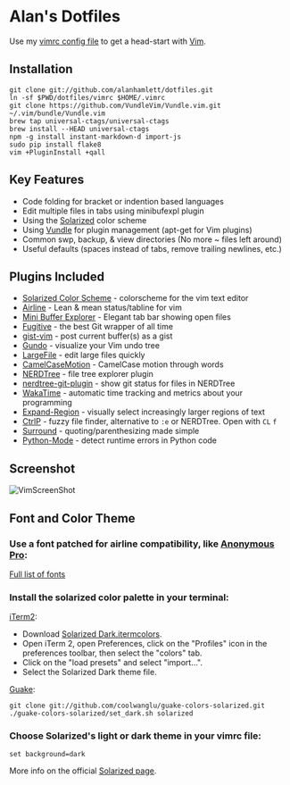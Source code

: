 # Alan's Dotfiles

Use my [vimrc config file](https://github.com/alanhamlett/dotfiles/blob/master/vimrc) to get a head-start with [Vim](http://www.vim.org/download.php).


## Installation

    git clone git://github.com/alanhamlett/dotfiles.git
    ln -sf $PWD/dotfiles/vimrc $HOME/.vimrc
    git clone https://github.com/VundleVim/Vundle.vim.git ~/.vim/bundle/Vundle.vim
    brew tap universal-ctags/universal-ctags
    brew install --HEAD universal-ctags
    npm -g install instant-markdown-d import-js
    sudo pip install flake8
    vim +PluginInstall +qall

## Key Features

* Code folding for bracket or indention based languages
* Edit multiple files in tabs using minibufexpl plugin
* Using the [Solarized](https://github.com/altercation/solarized#features) color scheme
* Using [Vundle](https://github.com/gmarik/vundle#about) for plugin management (apt-get for Vim plugins)
* Common swp, backup, & view directories (No more ~ files left around)
* Useful defaults (spaces instead of tabs, remove trailing newlines, etc.)


## Plugins Included

* [Solarized Color Scheme](https://github.com/altercation/vim-colors-solarized) - colorscheme for the vim text editor
* [Airline](https://github.com/bling/vim-airline) - Lean & mean status/tabline for vim
* [Mini Buffer Explorer](https://github.com/fholgado/minibufexpl.vim#features-overview) - Elegant tab bar showing open files
* [Fugitive](https://github.com/tpope/vim-fugitive#fugitivevim) - the best Git wrapper of all time
* [gist-vim](https://github.com/mattn/gist-vim) - post current buffer(s) as a gist
* [Gundo](https://github.com/sjl/gundo.vim) - visualize your Vim undo tree
* [LargeFile](http://vim.sourceforge.net/scripts/script.php?script_id=1506) - edit large files quickly
* [CamelCaseMotion](https://github.com/bkad/CamelCaseMotion) - CamelCase motion through words
* [NERDTree](https://github.com/scrooloose/nerdtree) - file tree explorer plugin
* [nerdtree-git-plugin](https://github.com/Xuyuanp/nerdtree-git-plugin) - show git status for files in NERDTree
* [WakaTime](https://github.com/wakatime/vim-wakatime) - automatic time tracking and metrics about your programming
* [Expand-Region](https://github.com/terryma/vim-expand-region) - visually select increasingly larger regions of text
* [CtrlP](https://github.com/ctrlpvim/ctrlp.vim) - fuzzy file finder, alternative to `:e` or NERDTree. Open with `CL` `f`
* [Surround](https://github.com/tpope/vim-surround) - quoting/parenthesizing made simple
* [Python-Mode](https://github.com/klen/python-mode) - detect runtime errors in Python code


## Screenshot

![VimScreenShot](https://github.com/alanhamlett/dotfiles/raw/master/images/VimScreenShot.png)


## Font and Color Theme

### Use a font patched for airline compatibility, like [Anonymous Pro](https://github.com/powerline/fonts/raw/master/AnonymousPro/Anonymice%20Powerline.ttf):

[Full list of fonts](https://github.com/powerline/fonts)

### Install the solarized color palette in your terminal:

[iTerm2](https://github.com/altercation/solarized/tree/master/iterm2-colors-solarized):

* Download [Solarized Dark.itermcolors](https://github.com/altercation/solarized/raw/master/iterm2-colors-solarized/Solarized%20Dark.itermcolors).
* Open iTerm 2, open Preferences, click on the "Profiles" icon in the preferences toolbar, then select the "colors" tab.
* Click on the "load presets" and select "import...".
* Select the Solarized Dark theme file.

[Guake](https://github.com/coolwanglu/guake-colors-solarized):

    git clone git://github.com/coolwanglu/guake-colors-solarized.git
    ./guake-colors-solarized/set_dark.sh solarized

### Choose Solarized's light or dark theme in your vimrc file:

    set background=dark

More info on the official [Solarized page](https://github.com/altercation/solarized#features).

